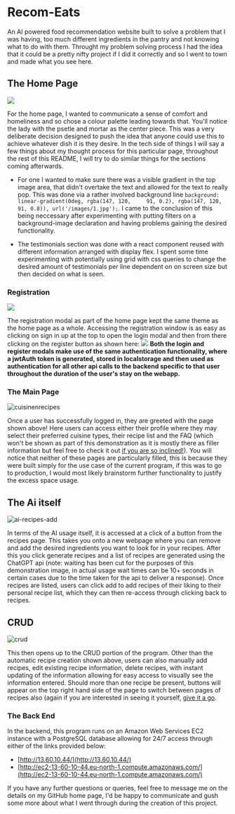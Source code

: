 # Recom-Eats #

An AI powered food recommendation website built to solve a problem that I was having, too much different ingredients in the pantry and not knowing what to do with them. Throught my problem solving process I had the idea that it could be a pretty nifty project if I did it correctly and so I went to town and made what you see here.


## The Home Page ##

![](https://github.com/Anthony-McDonald/recomeats/assets/89093671/1056017c-1152-4895-bb5e-325e2f54089c)

For the home page, I wanted to communicate a sense of comfort and homeliness and so chose a colour palette leading towards that. You'll notice the lady with the psetle and mortar as the center piece. This was a very deliberate decision designed to push the idea that anyone could use this to achieve whatever dish it is they desire. In the tech side of things I will say a few things about my thought process for this particular page, throughout the rest of this README, I will try to do similar things for the sections coming afterwards.

  - For one I wanted to make sure there was a visible gradient in the top image area, that didn't overtake the text and allowed for the text to really pop. This was done via a rather involved background line ``` background: linear-gradient(0deg, rgba(147, 120,     91, 0.2), rgba(147, 120, 91, 0.8)), url('/images/1.jpg'); ```. I came to the conclusion of this being neccessary after experimenting with putting filters on a background-image declaration and having problems gaining the desired functionality.

  - The testimonials section was done with a react component reused with different information arranged with display flex. I spent some time experimenting with potentially using grid with css queries to change the desired amount of testimonials per line          dependent on on screen size but then decided on what is seen.

### Registration ###

![](https://github.com/Anthony-McDonald/recomeats/assets/89093671/d2f7338a-46ac-4d3b-8682-fd2e74200ac4)

The registration modal as part of the home page kept the same theme as the home page as a whole. Accessing the registration window is as easy as clicking on sign in up at the top to open the login modal and then from there clicking on the register button as shown here:
![](https://github.com/Anthony-McDonald/recomeats/assets/89093671/91cbcee1-cee8-4323-a88b-d168fbf60d97)
**Both the login and register modals make use of the same authentication functionality, where a jwtAuth token is generated, stored in localstorage and then used as authentication for all other api calls to the backend specific to that user throughout the duration of the user's stay on the webapp.**

### The Main Page ###
![cuisinenrecipes](https://github.com/Anthony-McDonald/recomeats/assets/89093671/116bbe43-dc6c-4e76-b83f-45d867a8988a)

Once a user has successfully logged in, they are greeted with the page shown above! Here users can access either their profile where they may select their preferred cuisine types, their recipe list and the FAQ (which won't be shown as part of this demonstration as it is mostly there as filler information but feel free to check it out [if you are so inclined!](http://13.60.10.44/)). You will notice that neither of these pages are particularly filled, this is because they were built simply for the use case of the current program, if this was to go to production, I would most likely brainstorm further functionality to justify the excess space usage.

## The Ai itself ##
![ai-recipes-add](https://github.com/Anthony-McDonald/recomeats/assets/89093671/291286e6-74e1-43d7-8d2c-6f94c0c72ebb)

In terms of the AI usage itself, it is accessed at a click of a button from the recipes page. This takes you onto a new webpage where you can remove and add the desired ingredients you want to look for in your recipes. After this you click generate recipes and a list of recipes are generated using the ChatGPT api (note: waiting has been cut for the purposes of this demonstration image, in actual usage wait times can be 10+ seconds in certain cases due to the time taken for the api to deliver a response). Once recipes are listed, users can click add to add recipes of their liking to their personal recipe list, which they can then re-access through clicking back to recipes.

## CRUD ## 
![crud](https://github.com/Anthony-McDonald/recomeats/assets/89093671/8727fd22-9926-4cb3-abbc-99f41a726bbd)

This then opens up to the CRUD portion of the program. Other than the automatic recipe creation shown above, users can also manually add recipes, edit existing recipe information, delete recipes, with instant updating of the information allowing for easy access to visually see the information entered. Should more than one recipe be present, buttons will appear on the top right hand side of the page to switch between pages of recipes also (again if you are interested in seeing it yourself, [give it a go]((http://13.60.10.44/)).

### The Back End ###

In the backend, this program runs on an Amazon Web Services EC2 instance with a PostgreSQL database allowing for 24/7 access through either of the links provided below:
  - [http://13.60.10.44/](http://13.60.10.44/)
  - [http://ec2-13-60-10-44.eu-north-1.compute.amazonaws.com/](http://ec2-13-60-10-44.eu-north-1.compute.amazonaws.com/)

If you have any further questions or queries, feel free to message me on the details on my GitHub home page, I'd be happy to communicate and gush some more about what I went through during the creation of this project.



